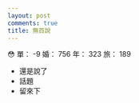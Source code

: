 ```yaml
---
layout: post
comments: true
title: 無百說
---
```


:flushed: 單： -9 婚： 756 年： 323 旅： 189

- 還是說了
- 話題
- 留來下

